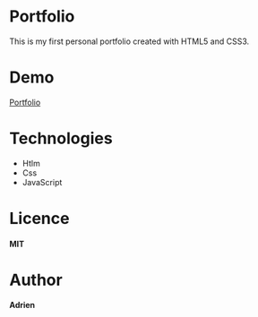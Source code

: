 # Portfolio

This is my first personal portfolio created with HTML5 and CSS3.

# Demo

[Portfolio](https://adrienvictor.github.io/Portfolio-Adrien/)

# Technologies

- Htlm
- Css
- JavaScript

# Licence

#### MIT

# Author

#### Adrien

